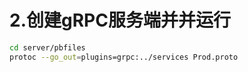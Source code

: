 # 2.创建gRPC服务端并并运行

```bash
cd server/pbfiles  
protoc --go_out=plugins=grpc:../services Prod.proto
```

